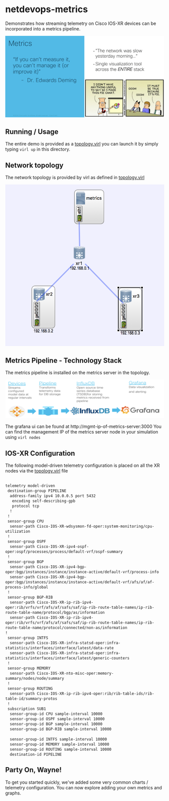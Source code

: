 # netdevops-metrics

Demonstrates how streaming telemetry on Cisco IOS-XR devices can be incorporated into a metrics pipeline.

![metrics](./static/metrics.png "Metrics Overview")

## Running / Usage

The entire demo is provided as  a [topology.virl](./topology.virl) you can launch it
by simply typing `virl up` in this directory.

## Network topology

The network topology is provided by virl as defined in [topology.virl](./topology.virl)

![network](./static/network.png)

## Metrics Pipeline - Technology Stack

The metrics pipeline is installed on the metrics server in the topology.  

![metric pipeline](./static/pipeline.png "Metrics Pipeline")

The grafana ui can be found at http://mgmt-ip-of-metrics-server:3000
You can find the management IP of the metrics server node in your simulation using `virl nodes`

## IOS-XR Configuration

The following model-driven telemetry configuration is placed on all the XR nodes
via the [topology.virl](./topology.virl) file


```

telemetry model-driven
 destination-group PIPELINE
  address-family ipv4 10.0.0.5 port 5432
   encoding self-describing-gpb
   protocol tcp
  !
 !
 sensor-group CPU
  sensor-path Cisco-IOS-XR-wdsysmon-fd-oper:system-monitoring/cpu-utilization
 !
 sensor-group OSPF
  sensor-path Cisco-IOS-XR-ipv4-ospf-oper:ospf/processes/process/default-vrf/ospf-summary
 !
 sensor-group BGP
  sensor-path Cisco-IOS-XR-ipv4-bgp-oper:bgp/instances/instance/instance-active/default-vrf/process-info
  sensor-path Cisco-IOS-XR-ipv4-bgp-oper:bgp/instances/instance/instance-active/default-vrf/afs/af/af-process-info/global
 !
 sensor-group BGP-RIB
  sensor-path Cisco-IOS-XR-ip-rib-ipv4-oper:rib/vrfs/vrf/afs/af/safs/saf/ip-rib-route-table-names/ip-rib-route-table-name/protocol/bgp/as/information
  sensor-path Cisco-IOS-XR-ip-rib-ipv4-oper:rib/vrfs/vrf/afs/af/safs/saf/ip-rib-route-table-names/ip-rib-route-table-name/protocol/connected/non-as/information
!
 sensor-group INTFS
  sensor-path Cisco-IOS-XR-infra-statsd-oper:infra-statistics/interfaces/interface/latest/data-rate
  sensor-path Cisco-IOS-XR-infra-statsd-oper:infra-statistics/interfaces/interface/latest/generic-counters
 !
 sensor-group MEMORY
  sensor-path Cisco-IOS-XR-nto-misc-oper:memory-summary/nodes/node/summary
 !
 sensor-group ROUTING
  sensor-path Cisco-IOS-XR-ip-rib-ipv4-oper:rib/rib-table-ids/rib-table-id/summary-protos
 !
 subscription SUB1
  sensor-group-id CPU sample-interval 10000
  sensor-group-id OSPF sample-interval 10000
  sensor-group-id BGP sample-interval 10000
  sensor-group-id BGP-RIB sample-interval 10000

  sensor-group-id INTFS sample-interval 10000
  sensor-group-id MEMORY sample-interval 10000
  sensor-group-id ROUTING sample-interval 10000
  destination-id PIPELINE
```


## Party On, Wayne!

To get you started quickly, we've added some very common charts / telemetry configuration.  You can now explore adding your own metrics and graphs.
